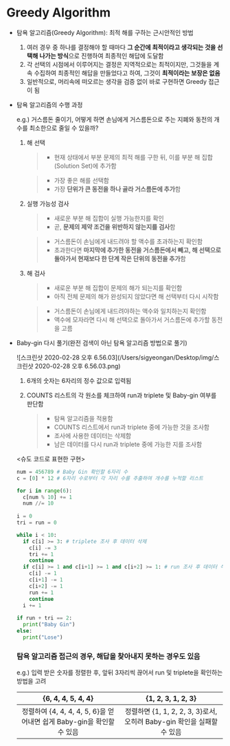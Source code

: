 # Greedy Algorithm

- 탐욕 알고리즘(Greedy Algorithm): 최적 해를 구하는 근시안적인 방법
  1. 여러 경우 중 하나를 결정해야 할 때마다 **그 순간에 최적이라고 생각되는 것을 선택해 나가는 방식**으로 진행하여 최종적인 해답에 도달함
  2. 각 선택의 시점에서 이루어지는 결정은 지역적으로는 최적이지만, 그것들을 계속 수집하여 최종적인 해답을 만들었다고 하여, 그것이 **최적이라는 보장은 없음**
  3. 일반적으로, 머리속에 떠오르는 생각을 검증 없이 바로 구현하면 Greedy 접근이 됨



- 탐욕 알고리즘의 수행 과정

  e.g.) 거스름돈 줄이기, 어떻게 하면 손님에게 거스름돈으로 주는 지폐와 동전의 개수를 최소한으로 줄일 수 있을까?

  1. 해 선택

     > - 현재 상태에서 부분 문제의 최적 해를 구한 뒤, 이를 부분 해 집합(Solution Set)에 추가함

     > - 가장 좋은 해를 선택함
     > - 가장 **단위가 큰 동전을 하나 골라 거스름돈에 추가**함

  2. 실행 가능성 검사

     > - 새로운 부분 해 집합이 실행 가능한지를 확인
     > - 곧, **문제의 제약 조건을 위반하지 않는지를 검사**함

     > - 거스름돈이 손님에게 내드려야 할 액수를 초과하는지 확인함
     > - 초과한다면 **마지막에 추가한 동전을 거스름돈에서 빼고, 해 선택으로 돌아가서 현재보다 한 단계 작은 단위의 동전을 추가**함

  3. 해 검사

     > - 새로운 부분 해 집합이 문제의 해가 되는지를 확인함
     > - 아직 전체 문제의 해가 완성되지 않았다면 해 선택부터 다시 시작함

     > - 거스름돈이 손님에게 내드려야하는 액수와 일치하는지 확인함
     > - 액수에 모자라면 다시 해 선택으로 돌아가서 거스름돈에 추가할 동전을 고름

     

- Baby-gin 다시 풀기(완전 검색이 아닌 탐욕 알고리즘 방법으로 풀기)

  ![스크린샷 2020-02-28 오후 6.56.03](/Users/sigyeongan/Desktop/img/스크린샷 2020-02-28 오후 6.56.03.png)

  1. 6개의 숫자는 6자리의 정수 값으로 입력됨

  2. COUNTS 리스트의 각 원소를 체크하여 run과 triplete 및 Baby-gin 여부를 판단함

     > - 탐욕 알고리즘을 적용함
     > - COUNTS 리스트에서 run과 triplete 중에 가능한 것을 조사함
     > - 조사에 사용한 데이터는 삭제함
     > - 남은 데이터를 다시 run과 triplete 중에 가능한 지를 조사함

  <슈도 코드로 표현한 구현>

  ```python
  num = 456789 # Baby Gin 확인할 6자리 수
  c = [0] * 12 # 6자리 수로부터 각 자리 수를 추출하여 개수를 누적할 리스트
  
  for i in range(6):
    c[num % 10] += 1
    num //= 10
    
  i = 0
  tri = run = 0
  
  while i < 10:
    if c[i] >= 3: # triplete 조사 후 데이터 삭제
      c[i] -= 3
      tri += 1
      continue
    if c[i] >= 1 and c[i+1] >= 1 and c[i+2] >= 1: # run 조사 후 데이터 삭제
      c[i] -= 1
      c[i+1] -= 1
      c[i+2] -= 1
      run += 1
      continue
    i += 1
    
  if run + tri == 2:
    print("Baby Gin")
  else:
    print("Lose")
  ```

  ### 탐욕 알고리즘 접근의 경우, 해답을 찾아내지 못하는 경우도 있음

  e.g.) 입력 받은 숫자를 정렬한 후, 앞뒤 3자리씩 끊어서 run 및 triplete을 확인하는 방법을 고려

  |                      {6, 4, 4, 5, 4, 4}                      |                      {1, 2, 3, 1, 2, 3}                      |
  | :----------------------------------------------------------: | :----------------------------------------------------------: |
  | 정렬하여 {4, 4, 4, 4, 5, 6}을 얻어내면 쉽게 Baby-gin을 확인할 수 있음 | 정렬하면 {1, 1, 2, 2, 3, 3}로서, 오히려 Baby-gin 확인을 실패할 수 있음 |